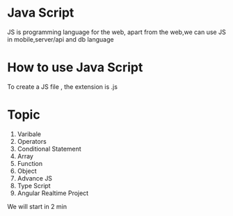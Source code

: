 # Java Script
JS is programming language for the web, apart from the web,we can use JS in mobile,server/api and db language

# How to use Java Script
To create a JS file , the extension is .js

# Topic
1. Varibale
2. Operators
3. Conditional Statement
4. Array
5. Function
6. Object
7. Advance JS
8. Type Script
9. Angular Realtime Project

We will start in 2 min